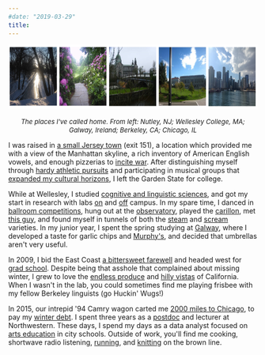 ```yaml
---
#date: "2019-03-29"
title:
---
```


<img src="placesIveLivedHorizontal.jpg" width="820&quot;" height="130">
<font size="2"><i></i></font></p><p align="center"><font size="2"><i>The places I've called home. From left: Nutley, NJ; Wellesley College, MA; Galway, Ireland; Berkeley, CA; Chicago, IL</i></font>

I was raised in <a href = "https://www.nutleynj.org/">a small Jersey town</a> (exit 151), a location which provided me with a view of the Manhattan skyline, a rich inventory of American English vowels, and enough pizzerias to <a href="https://www.npr.org/templates/story/story.php?storyId=4706670">incite war</a>. After distinguishing myself through <a href="https://highschoolsports.nj.com/school/nutley-nutley/girlsbowling/">hardy athletic pursuits</a> and participating in musical groups that <a href="https://www.cedarpoint.com/">expanded my cultural horizons</a>, I left the Garden State for college.

While at Wellesley, I studied <a href="https://www.wellesley.edu/cogsci">cognitive and linguistic sciences</a>, and got my start in research with labs <a href="https://www.wellesley.edu/cogsci/lab">on</a> and <a href="https://www.harvardlds.org/">off</a> campus. In my spare time, I danced in <a href="http://ballroom.mit.edu/">ballroom competitions</a>, hung out at the <a href = "https://www.wellesley.edu/astronomy/whitin">observatory</a>, played the <a href = "https://www.wellesley.edu/music/performanceprogram/ensembles/carillon">carillon</a>, met <a href="randyo.net">this guy</a>, and found myself in tunnels of both the <a href="https://thewellesleynews.com/2016/03/09/wellesley-legends-students-recount-the-colleges-popular-myths-and-ghost-stories/">steam</a> and <a href="https://www.wellesley.edu/about/collegehistory/traditions/marathonmonday">scream</a> varieties. In my junior year, I spent the spring studying at <a href = "http://www.nuigalway.ie/">Galway</a>, where I developed a taste for garlic chips and <a href="https://monroes.ie/">Murphy's</a>, and decided that umbrellas aren't very useful.

In 2009, I bid the East Coast <a href="https://www.dunkindonuts.com/en">a bittersweet farewell</a> and headed west for <a href="https://lx.berkeley.edu/">grad school</a>. Despite being that asshole that complained about missing winter, I grew to love the <a href="https://www.berkeleybowl.com/">endless produce</a> and <a href="https://www.alltrails.com/trail/us/california/inspiration-point-to-wildcat-peak">hilly vistas</a> of California. When I wasn't in the lab, you could sometimes find me playing frisbee with my fellow Berkeley linguists (go Huckin' Wugs!)

In 2015, our intrepid '94 Camry wagon carted me <a href="https://goo.gl/maps/HUiszm3fpGcEmuvi6">2000 miles to Chicago</a>, to pay my <a href="https://news.wttw.com/2019/01/30/dangerous-beauty-chiberia">winter debt</a>. I spent three years as a <a href="http://groups.linguistics.northwestern.edu/soundlab/v2/#!/">postdoc</a> and lecturer at Northwestern. These days, I spend my days as a data analyst focused on <a href="https://www.ingenuity-inc.org/">arts education</a> in city schools. Outside of work, you'll find me cooking, shortwave radio listening, <a href="https://www.athlinks.com/athletes/315792270">running</a>, and <a href= "https://www.ravelry.com/people/anylit/">knitting</a> on the brown line.